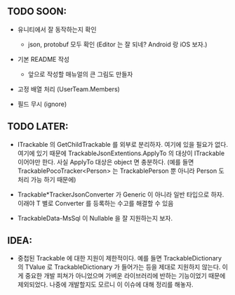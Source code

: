 ﻿## TODO SOON:

 - 유니티에서 잘 동작하는지 확인
   - json, protobuf 모두 확인 (Editor 는 잘 되네? Android 랑 iOS 보자.)

 - 기본 README 작성
   - 앞으로 작성할 매뉴얼의 큰 그림도 만들자

 - 고정 배열 처리 (UserTeam.Members)
 - 필드 무시 (ignore)

## TODO LATER:

 - ITrackable 의 GetChildTrackable 를 외부로 분리하자. 여기에 있을 필요가 없다.
   여기에 있기 때문에 TrackableJsonExtentions.ApplyTo 의 대상이 ITrackable 이어야만 한다.
   사실 ApplyTo 대상은 object 면 충분하다.
   (예를 들면 TrackablePocoTracker\<Person\>
    는 TrackablePerson 뿐 아니라 Person 도 처리 가능 하기 때문에)

 - Trackable*TrackerJsonConverter 가 Generic 이 아니라 일반 타입으로 하자.
   이래야 T 별로 Converter 를 등록하는 수고를 해결할 수 있음

 - TrackableData-MsSql 이 Nullable 을 잘 지원하는지 보자.

## IDEA:

 - 중첩된 Trackable 에 대한 지원이 제한적이다.
   예를 들면 TrackableDictionary 의 TValue 로 TrackableDictionary 가 들어가는 등을 제대로 지원하지 않는다.
   이게 중요한 개발 피쳐가 아니었으며 가벼운 라이브러리에 반하는 기능이었기 때문에 제외되었다.
   나중에 개발할지도 모르니 이 이슈에 대해 정리를 해놓자.
